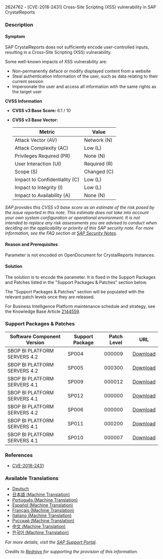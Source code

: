 2624762 - [CVE-2018-2431] Cross-Site Scripting (XSS) vulnerability in SAP CrystalReports

### Description

#### Symptom

SAP CrystalReports does not sufficiently encode user-controlled inputs, resulting in a Cross-Site Scripting (XSS) vulnerability.

Some well-known impacts of XSS vulnerability are:
- Non-permanently deface or modify displayed content from a website
- Steal authentication information of the user, such as data relating to their current session
- Impersonate the user and access all information with the same rights as the target user

**CVSS Information**

- **CVSS v3 Base Score:** 6.1 / 10
- **CVSS v3 Base Vector:**
  
  | Metric                         | Value          |
  |--------------------------------|----------------|
  | Attack Vector (AV)             | Network (N)    |
  | Attack Complexity (AC)         | Low (L)        |
  | Privileges Required (PR)       | None (N)       |
  | User Interaction (UI)          | Required (R)   |
  | Scope (S)                      | Changed (C)    |
  | Impact to Confidentiality (C)  | Low (L)        |
  | Impact to Integrity (I)        | Low (L)        |
  | Impact to Availability (A)     | None (N)       |

_SAP provides this CVSS v3 base score as an estimate of the risk posed by the issue reported in this note. This estimate does not take into account your own system configuration or operational environment. It is not intended to replace any risk assessments you are advised to conduct when deciding on the applicability or priority of this SAP security note. For more information, see the FAQ section at [SAP Security Notes](https://support.sap.com/securitynotes)._

#### Reason and Prerequisites

Parameter is not encoded on OpenDocument for CrystalReports Instances.

#### Solution

The solution is to encode the parameter. It is fixed in the Support Packages and Patches listed in the "Support Packages & Patches" section below.

The "Support Packages & Patches" section will be populated with the relevant patch levels once they are released.

For Business Intelligence Platform maintenance schedule and strategy, see the Knowledge Base Article [2144559](https://me.sap.com/softwarecenter/template/products/_APP=00200682500000001943&_EVENT=DISPHIER&HEADER=Y&FUNCTIONBAR=N&EVENT=TREE&NE=NAVIGATE&ENR=73555000100200001041&V=MAINT).

### Support Packages & Patches

| Software Component Version          | Support Package | Patch Level | URL                                                                                                                                                                                                                                                                                                                         |
|-------------------------------------|------------------|-------------|-----------------------------------------------------------------------------------------------------------------------------------------------------------------------------------------------------------------------------------------------------------------------------------------------------------------------------|
| SBOP BI PLATFORM SERVERS 4.2         | SP004            | 000009      | [Download](https://me.sap.com/softwarecenter/template/products/_APP=00200682500000001943&_EVENT=DISPHIER&HEADER=Y&FUNCTIONBAR=N&EVENT=TREE&NE=NAVIGATE&ENR=73555000100200001041&V=MAINT)                                                                                                                                             |
| SBOP BI PLATFORM SERVERS 4.2         | SP005            | 000300      | [Download](https://me.sap.com/softwarecenter/template/products/_APP=00200682500000001943&_EVENT=DISPHIER&HEADER=Y&FUNCTIONBAR=N&EVENT=TREE&NE=NAVIGATE&ENR=73555000100200001041&V=MAINT)                                                                                                                                             |
| SBOP BI PLATFORM SERVERS 4.1         | SP009            | 000012      | [Download](https://me.sap.com/softwarecenter/template/products/_APP=00200682500000001943&_EVENT=DISPHIER&HEADER=Y&FUNCTIONBAR=N&EVENT=TREE&NE=NAVIGATE&ENR=67838200100200019009&V=MAINT)                                                                                                                                             |
| SBOP BI PLATFORM SERVERS 4.1         | SP012            | 000000      | [Download](https://me.sap.com/softwarecenter/template/products/_APP=00200682500000001943&_EVENT=DISPHIER&HEADER=Y&FUNCTIONBAR=N&EVENT=TREE&NE=NAVIGATE&ENR=67838200100200019009&V=MAINT)                                                                                                                                             |
| SBOP BI PLATFORM SERVERS 4.2         | SP006            | 000000      | [Download](https://me.sap.com/softwarecenter/template/products/_APP=00200682500000001943&_EVENT=DISPHIER&HEADER=Y&FUNCTIONBAR=N&EVENT=TREE&NE=NAVIGATE&ENR=73555000100200001041&V=MAINT)                                                                                                                                             |
| SBOP BI PLATFORM SERVERS 4.1         | SP011            | 000200      | [Download](https://me.sap.com/softwarecenter/template/products/_APP=00200682500000001943&_EVENT=DISPHIER&HEADER=Y&FUNCTIONBAR=N&EVENT=TREE&NE=NAVIGATE&ENR=67838200100200019009&V=MAINT)                                                                                                                                             |
| SBOP BI PLATFORM SERVERS 4.1         | SP010            | 000007      | [Download](https://me.sap.com/softwarecenter/template/products/_APP=00200682500000001943&_EVENT=DISPHIER&HEADER=Y&FUNCTIONBAR=N&EVENT=TREE&NE=NAVIGATE&ENR=67838200100200019009&V=MAINT)                                                                                                                                             |

### References

- [CVE-2018-2431](http://cve.mitre.org/cgi-bin/cvename.cgi?name=2018-2431)

### Available Translations

- [Deutsch](https://me.sap.com/notes/0002624762/D)
- [日本語 (Machine Translation)](https://me.sap.com/notes/0002624762/J)
- [Português (Machine Translation)](https://me.sap.com/notes/0002624762/P)
- [Español (Machine Translation)](https://me.sap.com/notes/0002624762/S)
- [Français (Machine Translation)](https://me.sap.com/notes/0002624762/F)
- [Italiano (Machine Translation)](https://me.sap.com/notes/0002624762/I)
- [Русский (Machine Translation)](https://me.sap.com/notes/0002624762/R)
- [中文 (Machine Translation)](https://me.sap.com/notes/0002624762/1)
- [한국어 (Machine Translation)](https://me.sap.com/notes/0002624762/3)

*For more details, visit the [SAP Support Portal](https://me.sap.com/).*

*Credits to [Redrays](https://redrays.io) for supporting the provision of this information.*